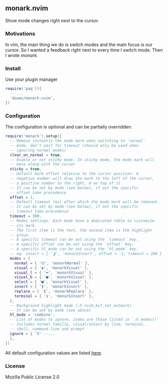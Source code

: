 ## monark.nvim

Show mode changes right next to the cursor.

### Motivations

In vim, the main thing we do is switch modes and the main focus
is our cursor. So I wanted a feedback right next to every time
I switch mode. Then I wrote _monark_.

### Install

Use your plugin manager

```lua
require('paq')({
  -- ...
  'doums/monark.nvim',
})
```

### Configuration

The configuration is optional and can be partially overridden.

```lua
require('monark').setup({
  -- Remove instantly the mode mark when switching to `normal`
  -- mode, don't wait for timeout (should only be used when
  -- ignoring normal modes)
  clear_on_normal = true,
  -- Enable or not sticky mode. In sticky mode, the mode mark will
  -- move along with the cursor
  sticky = true,
  -- Default mark offset relative to the cursor position. A
  -- negative number will draw the mark to the left of the cursor,
  -- a positive number to the right, 0 on top of it
  -- It can be set by mode (see below), if set the specific
  -- offset take precedence
  offset = 1,
  -- Default timeout (ms) after which the mode mark will be removed.
  -- It can be set by mode (see below), if set the specific
  -- timeout take precedence
  timeout = 300,
  -- Modes settings. Each mode have a dedicated table to customize
  -- its mark.
  -- The first item is the text, the second item is the highlight
  -- group.
  -- A specific timeout can be set using the `timeout` key.
  -- A specific offset can be set using the `offset` key.
  -- A specific hl_mode can be set using the `hl_mode` key.
  -- eg. insert = { '❱', 'monarkInsert', offset = -1, timeout = 200 }
  modes = {
    normal = { '⭘', 'monarkNormal' },
    visual = { '◆', 'monarkVisual' },
    visual_l = { '━', 'monarkVisual' },
    visual_b = { '■', 'monarkVisual' },
    select = { '■', 'monarkVisual' },
    insert = { '❱', 'monarkInsert' },
    replace = { '❰', 'monarkReplace' },
    terminal = { '❯', 'monarkInsert' },
  },
  -- Background highlight mode (:h nvim_buf_set_extmark)
  -- It can be set by mode (see above)
  hl_mode = 'combine',
  -- List of modes to ignore, items are those listed in `:h modes()`
  -- Includes normal familly, visual/select by line, terminal,
  -- shell, command line and prompt
  ignore = { 'V' --...
  },
})
```

All default configuration values are listed
[here](https://github.com/doums/monark.nvim/blob/main/lua/monark/config.lua).

### License

Mozilla Public License 2.0
